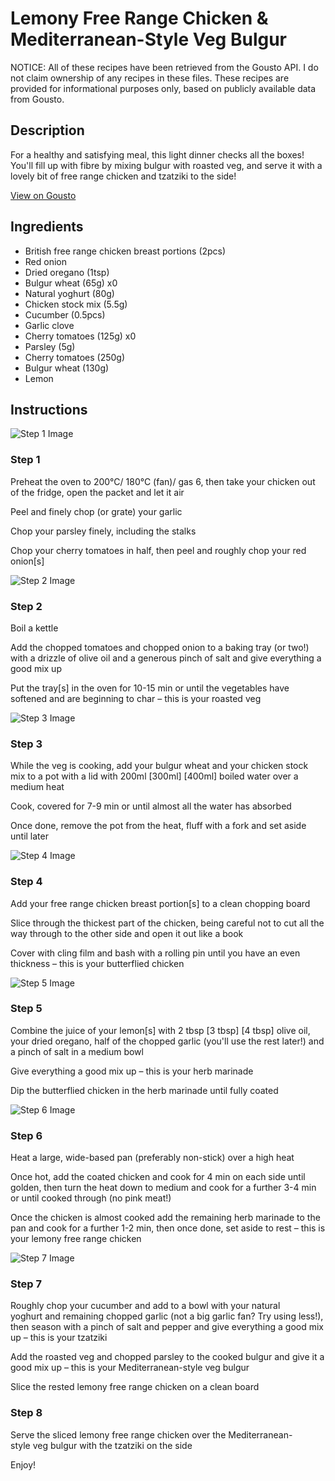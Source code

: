 # Lemony Free Range Chicken & Mediterranean-Style Veg Bulgur

NOTICE: All of these recipes have been retrieved from the Gousto API. I do not claim ownership of any recipes in these files. These recipes are provided for informational purposes only, based on publicly available data from Gousto.

## Description

For a healthy and satisfying meal, this light dinner checks all the boxes! You'll fill up with fibre by mixing bulgur with roasted veg, and serve it with a lovely bit of free range chicken and tzatziki to the side!

[View on Gousto](https://www.gousto.co.uk/recipes/cookbook/lemony-free-range-chicken-mediterranean-style-veg-bulgur)

## Ingredients

- British free range chicken breast portions (2pcs)
- Red onion
- Dried oregano (1tsp)
- Bulgur wheat (65g) x0
- Natural yoghurt (80g)
- Chicken stock mix (5.5g)
- Cucumber (0.5pcs)
- Garlic clove
- Cherry tomatoes (125g) x0
- Parsley (5g)
- Cherry tomatoes (250g)
- Bulgur wheat (130g)
- Lemon

## Instructions

![Step 1 Image](https://production-media.gousto.co.uk/cms/recipe-step-image/1968.-step-1-x200.jpg)

### Step 1

Preheat the oven to 200°C/ 180°C (fan)/ gas 6, then take your chicken out of the fridge, open the packet and let it air

Peel and finely chop (or grate) your garlic

Chop your parsley finely, including the stalks

Chop your cherry tomatoes in half, then peel and roughly chop your red onion[s]

![Step 2 Image](https://production-media.gousto.co.uk/cms/recipe-step-image/1968.-step-2-x200.jpg)

### Step 2

Boil a kettle

Add the chopped tomatoes and chopped onion to a baking tray (or two!) with a drizzle of<span class="text-danger"> </span>olive oil and a generous pinch of salt and give everything a good mix up

Put the tray[s] in the oven for 10-15 min or until the vegetables have softened and are beginning to char – this is your roasted veg

![Step 3 Image](https://production-media.gousto.co.uk/cms/recipe-step-image/1968.-step-3-x200.jpg)

### Step 3

While the veg is cooking, add your bulgur wheat and your chicken stock mix to a pot with a lid with 200ml <span class="text-purple">[300ml]</span> <span class="text-danger">[400ml]</span> boiled water over a medium heat

Cook, covered for 7-9 min or until almost all the water has absorbed

Once done, remove the pot from the heat, fluff with a fork and set aside until later

![Step 4 Image](https://production-media.gousto.co.uk/cms/recipe-step-image/1968.-step-4-x200.jpg)

### Step 4

Add your free range chicken breast portion[s] to a clean chopping board

Slice through the thickest part of the chicken, being careful not to cut all the way through to the other side and open it out like a book

Cover with cling film and bash with a rolling pin until you have an even thickness – this is your butterflied chicken

![Step 5 Image](https://production-media.gousto.co.uk/cms/recipe-step-image/1968.-step-5-x200.jpg)

### Step 5

Combine the juice of your lemon[s]<span class="text-danger"> </span>with 2 tbsp <span class="text-purple">[3 tbsp]</span> <span class="text-danger">[4 tbsp]</span> olive oil, your dried oregano, half of the chopped garlic (you'll use the rest later!) and a pinch of salt in a medium bowl

Give everything a good mix up – this is your herb marinade

Dip the butterflied chicken in the herb marinade until fully coated

![Step 6 Image](https://production-media.gousto.co.uk/cms/recipe-step-image/1968.-step-6-x200.jpg)

### Step 6

Heat a large, wide-based pan (preferably non-stick) over a high heat

Once hot, add the coated chicken and cook for 4 min on each side until golden, then turn the heat down to medium and cook for a further 3-4 min or until cooked through (no pink meat!)

Once the chicken is almost cooked add the remaining herb marinade to the pan and cook for a further 1-2 min, then once done, set aside to rest – this is your lemony free range chicken

![Step 7 Image](https://production-media.gousto.co.uk/cms/recipe-step-image/1968.-step-7new-x200.jpg)

### Step 7

Roughly chop your cucumber and add to a bowl with your natural yoghurt and remaining chopped garlic (not a big garlic fan? Try using less!), then season with a pinch of salt and pepper and give everything a good mix up – this is your tzatziki

Add the roasted veg and chopped parsley to the cooked bulgur and give it a good mix up – this is your Mediterranean-style veg bulgur

Slice the rested lemony free range chicken on a clean board

### Step 8

Serve the sliced lemony free range chicken over the Mediterranean-style veg bulgur with the tzatziki on the side

Enjoy!

